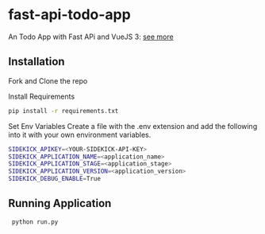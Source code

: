 # fast-api-todo-app
An Todo App with Fast APi and VueJS 3: [see more](https://fast-api-todo-app.herokuapp.com/)

## Installation 
Fork and Clone the repo 

Install Requirements 
```bash
pip install -r requirements.txt
```


Set Env Variables 
Create a file with the .env extension and add the following into it with your own environment variables.

```bash
SIDEKICK_APIKEY=<YOUR-SIDEKICK-API-KEY> 
SIDEKICK_APPLICATION_NAME=<application_name>
SIDEKICK_APPLICATION_STAGE=<application_stage>
SIDEKICK_APPLICATION_VERSION=<application_version>
SIDEKICK_DEBUG_ENABLE=True
```

## Running Application
```bash
 python run.py
```
